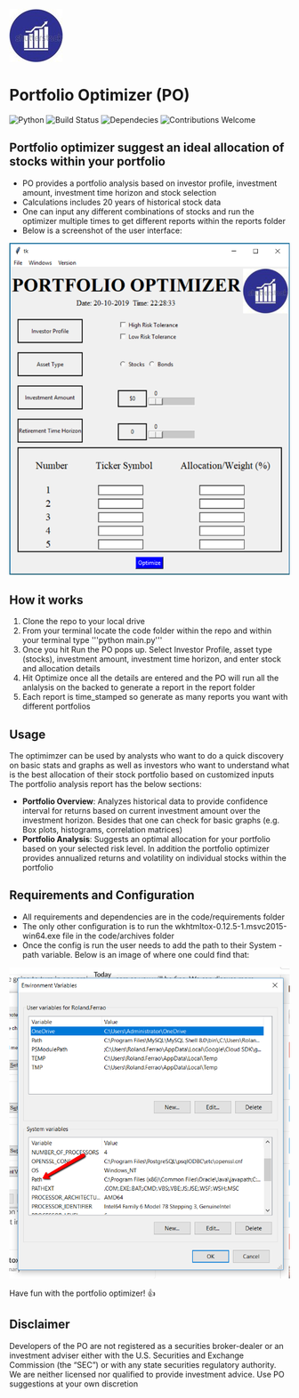 ![Company logo](code/logo.jpg)

# Portfolio Optimizer (PO)
![Python](https://camo.githubusercontent.com/de59e8e9b410aa0b9479b114040c06468ef33cfc/68747470733a2f2f696d672e736869656c64732e696f2f62616467652f707974686f6e2d76332e362b2d626c75652e737667)  ![Build Status](https://travis-ci.org/anfederico/Clairvoyant.svg?branch=master)  ![Dependecies](https://camo.githubusercontent.com/6266857d1c53194119edf1d9aafae7a4b301fa16/68747470733a2f2f696d672e736869656c64732e696f2f62616467652f646570656e64656e636965732d7570253230746f253230646174652d627269676874677265656e2e737667) ![Contributions Welcome](https://camo.githubusercontent.com/72f84692f9f89555c176bb9e0eca9cf08d97fec9/68747470733a2f2f696d672e736869656c64732e696f2f62616467652f636f6e747269627574696f6e732d77656c636f6d652d6f72616e67652e737667)

## Portfolio optimizer suggest an ideal allocation of stocks within your portfolio
* PO provides a portfolio analysis based on investor profile, investment amount, investment time horizon and stock selection
* Calculations includes 20 years of historical stock data
* One can input any different combinations of stocks and run the optimizer multiple times to get different reports within the reports folder
* Below is a screenshot of the user interface:

![User interface](code/images/user_interface.png)


## How it works
1. Clone the repo to your local drive
2. From your terminal locate the code folder within the repo and within your terminal type '''python main.py''' <Hit Run>
3. Once you hit Run the PO pops up. Select Investor Profile, asset type (stocks), investment amount, investment time horizon, and enter stock and allocation details
4. Hit Optimize once all the details are entered and the PO will run all the anlalysis on the backed to generate a report in the report folder
5. Each report is time_stamped so generate as many reports you want with different portfolios


## Usage
The optimimzer can be used by analysts who want to do a quick discovery on basic stats and graphs as well as investors who want to understand what is the best allocation of their stock portfolio based on customized inputs
The portfolio analysis report has the below sections:
* **Portfolio Overview**: Analyzes historical data to provide confidence interval for returns based on current investment amount over the investment horizon. Besides that one can check for basic graphs (e.g. Box plots, histograms, correlation matrices)
* **Portfolio Analysis**: Suggests an optimal allocation for your portfolio based on your selected risk level. In addition the portfolio optimizer provides annualized returns and volatility on individual stocks within the portfolio    


## Requirements and Configuration
* All requirements and dependencies are in the code/requirements folder 
* The only other configuration is to run the wkhtmltox-0.12.5-1.msvc2015-win64.exe file in the code/archives folder
* Once the config is run the user needs to add the path to their System - path variable. Below is an image of where one could find that:

![Environment variable config](code/images/add_to_path_variable.png)

Have fun with the portfolio optimizer! :+1:


## Disclaimer
Developers of the PO are not registered as a securities broker-dealer or an investment adviser either with the U.S. Securities and Exchange Commission (the “SEC”) or with any state securities regulatory authority. We are neither licensed nor qualified to provide investment advice. Use PO suggestions at your own discretion